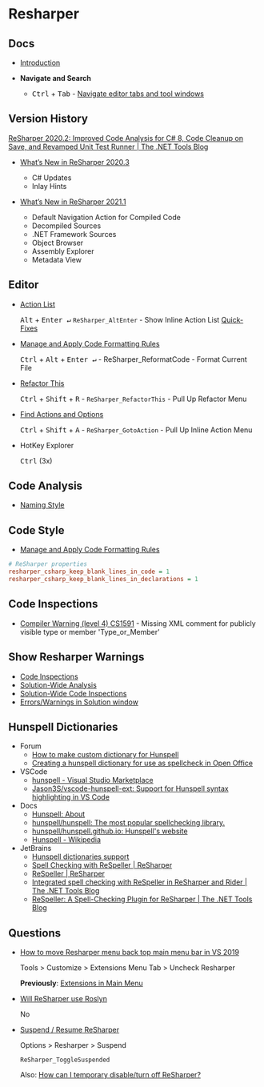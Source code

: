 # Resharper

## Docs

* [Introduction](https://www.jetbrains.com/help/resharper/Introduction__Index.html)

* **Navigate and Search**
  * <kbd>Ctrl</kbd> + <kbd>Tab</kbd> - [Navigate editor tabs and tool windows](https://www.jetbrains.com/help/rider/Navigation_and_Search__Context_Dependent_Navigation.html#navigating-editor-tabs-and-tool-windows)


## Version History

[ReSharper 2020.2: Improved Code Analysis for C# 8, Code Cleanup on Save, and Revamped Unit Test Runner | The .NET Tools Blog](https://blog.jetbrains.com/dotnet/2020/08/13/resharper-2020-2-released/)

* [What’s New in ReSharper 2020.3](https://www.jetbrains.com/resharper/whatsnew/2020-3/)

  * C# Updates
  * Inlay Hints

* [What’s New in ReSharper 2021.1](https://www.jetbrains.com/resharper/whatsnew/2021-1/)

  * Default Navigation Action for Compiled Code
  * Decompiled Sources
  * .NET Framework Sources
  * Object Browser
  * Assembly Explorer
  * Metadata View

## Editor

* [Action List](https://www.jetbrains.com/help/resharper/Actions_List.html)

  <kbd>Alt</kbd> + <kbd>Enter ↵</kbd>  `ReSharper_AltEnter` - Show Inline Action List [Quick-Fixes](https://www.jetbrains.com/help/resharper/Code_Analysis__Quick-Fixes.html)

* [Manage and Apply Code Formatting Rules](https://www.jetbrains.com/help/resharper/Enforcing_Code_Formatting_Rules.html)

  <kbd>Ctrl</kbd> + <kbd>Alt</kbd> + <kbd>Enter ↵</kbd> - ReSharper_ReformatCode - Format Current File

* [Refactor This](https://www.jetbrains.com/help/resharper/Refactor_This.html)

  <kbd>Ctrl</kbd> + <kbd>Shift</kbd> + <kbd>R</kbd> - `ReSharper_RefactorThis` -  Pull Up Refactor Menu

* [Find Actions and Options](https://www.jetbrains.com/help/resharper/Navigating_to_Action.html)

  <kbd>Ctrl</kbd> + <kbd>Shift</kbd> + <kbd>A</kbd> - `ReSharper_GotoAction` - Pull Up Inline Action Menu

* HotKey Explorer

  <kbd>Ctrl</kbd> (3x)

## Code Analysis

* [Naming Style](https://www.jetbrains.com/help/resharper/Coding_Assistance__Naming_Style.html)

## Code Style

* [Manage and Apply Code Formatting Rules](https://www.jetbrains.com/help/resharper/Enforcing_Code_Formatting_Rules.html)

```ini
# ReSharper properties
resharper_csharp_keep_blank_lines_in_code = 1
resharper_csharp_keep_blank_lines_in_declarations = 1
```

## Code Inspections

* [Compiler Warning (level 4) CS1591](https://docs.microsoft.com/en-us/dotnet/csharp/language-reference/compiler-messages/cs1591) - Missing XML comment for publicly visible type or member 'Type_or_Member'

## Show Resharper Warnings

* [Code Inspections](https://www.jetbrains.com/help/resharper/Code_Analysis__Code_Inspections.html)
* [Solution-Wide Analysis](https://www.jetbrains.com/help/resharper/Code_Analysis__Solution-Wide_Analysis.html)
* [Solution-Wide Code Inspections](https://www.jetbrains.com/help/resharper/Code_Analysis__Solution-Wide_Analysis__Solution-Wide_Code_Inspections.html)
* [Errors/Warnings in Solution window](https://www.jetbrains.com/help/resharper/Reference__Windows__Errors_in_Solution.html#bba8b161)


## Hunspell Dictionaries

* Forum
  * [How to make custom dictionary for Hunspell](https://stackoverflow.com/q/7561648/1366033)
  * [Creating a hunspell dictionary for use as spellcheck in Open Office](http://web.archive.org/web/20130810100226/http://www.suares.com/index.php?page_id=25&news_id=233)
* VSCode
  * [hunspell - Visual Studio Marketplace](https://marketplace.visualstudio.com/items?itemName=streetsidesoftware.hunspell)
  * [Jason3S/vscode-hunspell-ext: Support for Hunspell syntax highlighting in VS Code](https://github.com/Jason3S/vscode-hunspell-ext)
* Docs
  * [Hunspell: About](http://hunspell.github.io/)
  * [hunspell/hunspell: The most popular spellchecking library.](https://github.com/hunspell/hunspell)
  * [hunspell/hunspell.github.io: Hunspell's website](https://github.com/hunspell/hunspell.github.io)
  * [Hunspell - Wikipedia](https://en.wikipedia.org/wiki/Hunspell)
* JetBrains
  * [Hunspell dictionaries support](https://blog.jetbrains.com/phpstorm/2018/01/hunspell-dictionaries-support/)
  * [Spell Checking with ReSpeller | ReSharper](https://www.jetbrains.com/help/resharper/Spell_Checking.html)
  * [ReSpeller | ReSharper](https://www.jetbrains.com/help/resharper/Settings_ReSpeller.html)
  * [Integrated spell checking with ReSpeller in ReSharper and Rider | The .NET Tools Blog](https://blog.jetbrains.com/dotnet/2018/07/10/integrated-spell-checking-respeller-resharper-rider/)
  * [ReSpeller: A Spell-Checking Plugin for ReSharper | The .NET Tools Blog](https://blog.jetbrains.com/dotnet/2013/01/14/respeller-a-spell-checking-plugin-for-resharper/)


## Questions

* [How to move Resharper menu back top main menu bar in VS 2019](https://resharper-support.jetbrains.com/hc/en-us/community/posts/360003373399-How-to-move-Resharper-menu-back-top-main-menu-bar-in-VS-2019)

  Tools > Customize > Extensions Menu Tab > Uncheck Resharper

  **Previously**: [Extensions in Main Menu](https://marketplace.visualstudio.com/items?itemName=Evgeny.RestoreExtensions)

* [Will ReSharper use Roslyn](https://blog.jetbrains.com/dotnet/2014/04/10/resharper-and-roslyn-qa/)

  No

* [Suspend / Resume ReSharper](https://stackoverflow.com/q/2189792/1366033)

  Options > Resharper > Suspend

  `ReSharper_ToggleSuspended`

  Also: [How can I temporary disable/turn off ReSharper?](https://resharper-support.jetbrains.com/hc/en-us/articles/206546999-How-can-I-temporary-disable-turn-off-ReSharper-)
